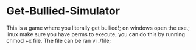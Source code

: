 # Get-Bullied-Simulator
This is a game where you literally get bullied!;
on windows open the exe.;
linux make sure you have perms to execute, you can do this by running chmod +x file. The file can be ran vi ./file;
